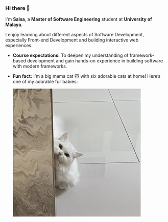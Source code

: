 ### Hi there 👋

<!-- <p align="left">
<a href="https://github.com/SalsabilaH12">
  <img height="180em" src="https://github-readme-stats-eight-theta.vercel.app/api?username=SalsabilaH12&show_icons=true&theme=algolia&include_all_commits=true&count_private=true"/>
  <img height="180em" src="https://github-readme-stats-eight-theta.vercel.app/api/top-langs/?username=SalsabilaH12&layout=compact&langs_count=8&theme=algolia"/>
</a>
</p> -->


I'm **Salsa**, a **Master of Software Engineering** student at **University of Malaya**. 

I enjoy learning about different aspects of Software Development, especially Front-end Development and building interactive web experiences.

- **Course expectations:** To deepen my understanding of framework-based development and gain hands-on experience in building software with modern frameworks.
- **Fun fact:** I'm a big mama cat 🐱 with six adorable cats at home! Here’s one of my adorable fur babies:
  
  <img src="cat.jpg" alt="Alt Text" width="400" height="400">
